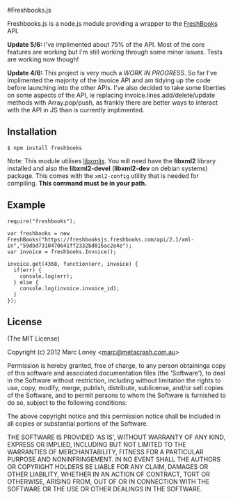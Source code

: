 #Freshbooks.js

Freshbooks.js is a node.js module providing a wrapper to the 
[FreshBooks](http://www.freshbooks.com) API.

**Update 5/6:** I've implimented about 75% of the API. Most of the core features 
are working but i'm still working through some minor issues. Tests are working 
now though!

**Update 4/6:** This project is very much a *WORK IN PROGRESS*. So far I've 
implimented the majority of the Invoice API and am tidying up the code before 
launching into the other APIs. I've also decided
to take some liberties on some aspects of the API, ie replacing 
invoice.lines.add/delete/update methods with Array.pop/push, as frankly there 
are better ways to interact with the API in JS than is currently implimented.

## Installation

    $ npm install freshbooks
    
Note: This module utilises [libxmljs](https://github.com/polotek/libxmljs). You 
will need have the **libxml2** library installed and also the **libxml2-devel** 
(**libxml2-dev** on debian systems) package. This comes with the `xml2-config`
utility that is needed for compiling.  **This command must be in your path.**

## Example

    require("freshbooks");
    
    var freshbooks = new FreshBooks("https://freshbooksjs.freshbooks.com/api/2.1/xml-in","59dbd7310470641ff2332bd016ac2e4e");
    var invoice = freshbooks.Invoice();

    invoice.get(4368, function(err, invoice) {
      if(err) {
        console.log(err);
      } else {
        console.log(invoice.invoice_id);
      }
    });

## License

(The MIT License)

Copyright (c) 2012 Marc Loney &lt;marc@metacrash.com.au&gt;

Permission is hereby granted, free of charge, to any person obtaininga copy of 
this software and associated documentation files (the 'Software'), to deal in 
the Software without restriction, including without limitation the rights to 
use, copy, modify, merge, publish, distribute, sublicense, and/or sell copies of 
the Software, and to permit persons to whom the Software is furnished to do so, 
subject to the following conditions:

The above copyright notice and this permission notice shall be included in all 
copies or substantial portions of the Software.

THE SOFTWARE IS PROVIDED 'AS IS', WITHOUT WARRANTY OF ANY KIND, EXPRESS OR 
IMPLIED, INCLUDING BUT NOT LIMITED TO THE WARRANTIES OF MERCHANTABILITY, FITNESS 
FOR A PARTICULAR PURPOSE AND NONINFRINGEMENT. IN NO EVENT SHALL THE AUTHORS OR 
COPYRIGHT HOLDERS BE LIABLE FOR ANY CLAIM, DAMAGES OR OTHER LIABILITY, WHETHER 
IN AN ACTION OF CONTRACT, TORT OR OTHERWISE, ARISING FROM, OUT OF OR IN 
CONNECTION WITH THE SOFTWARE OR THE USE OR OTHER DEALINGS IN THE SOFTWARE.